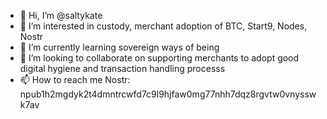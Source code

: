 - 👋 Hi, I’m @saltykate
- 👀 I’m interested in custody, merchant adoption of BTC, Start9, Nodes, Nostr
- 🌱 I’m currently learning sovereign ways of being
- 💞️ I’m looking to collaborate on supporting merchants to adopt good digital hygiene and transaction handling processs
- 📫 How to reach me Nostr: npub1h2mgdyk2t4dmntrcwfd7c9l9hjfaw0mg77nhh7dqz8rgvtw0vnysswk7av

<!---
saltykate/saltykate is a ✨ special ✨ repository because its `README.md` (this file) appears on your GitHub profile.
You can click the Preview link to take a look at your changes.
--->
